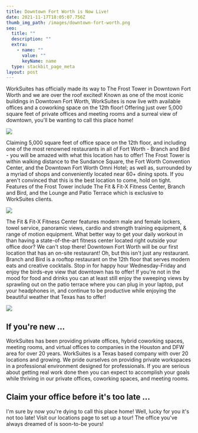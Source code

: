 ```yaml
---
title: Downtown Fort Worth is Now Live!
date: 2021-11-17T18:05:07.756Z
thumb_img_path: /images/downtown-fort-worth.png
seo:
  title: ""
  description: ""
  extra:
    - name: ""
      value: ""
      keyName: name
  type: stackbit_page_meta
layout: post
---
```

WorkSuites has officially made its way to The Frost Tower in Downtown Fort Worth and we are over the roof excited! Known as one of the most iconic buildings in Downtown Fort Worth, WorkSuites is now live with available offices and a coworking space on the 12th floor! Offering just over 5,000 square feet of private offices and meeting rooms and a surreal view of downtown, you'll be wanting to call this place home!

![](/images/private-office-space-in-downtown-fort-worth.png)

Claiming 5,000 square feet of office space on the 12th floor, and including one of the most renowned restaurants in all of Fort Worth - Branch and Bird - you will be amazed with what this location has to offer! The Frost Tower is within walking distance to the Sundance Square, the Fort Worth Convention Center, and the Downtown Fort Worth Omni Hotel; as well as, surrounded by a myriad of shops and conveniently located near 60+ dining spots. If you aren't convinced that this is the best location to come, hold on tight. Features of the Frost Tower include The Fit & Fit-X Fitness Center, Branch and Bird, and the Lounge and Patio Terrace which is exclusive to WorkSuites clients.

![](/images/conference-room-in-downtown-fort-worth.png)

The Fit & Fit-X Fitness Center features modern male and female lockers, towel service, panoramic views, cardio and strength training equipment, & range of motion equipment. What better way to get your daily workout in than having a state-of-the-art fitness center located right outside your office door? We can't stop there! Downtown Fort Worth will be our first location that has an on-site restaurant! Oh, but this isn't just any restaurant. Branch and Bird is a rooftop restaurant on the 12th floor that serves modern eats and creative cocktails. Stop in for happy hour Wednesday-Friday and enjoy the birds-eye view that downtown has to offer! If you're not in the mood for food and drinks you can at least still enjoy the sweeping views by sprawling out on the patio terrace where you can plug in your laptop, put your headphones in, and continue to be productive while enjoying the beautiful weather that Texas has to offer!

![](/images/podcast-room-in-downtown-fort-worth.png)

## If you're new ...

WorkSuites has been providing private offices, hybrid coworking spaces, meeting rooms, and virtual offices to companies in the Houston and DFW area for over 20 years. WorkSuites is a Texas based company with over 20 locations and growing. We pride ourselves on providing private workspaces in a professional environment designed for professionals. If you are serious about getting real work done then you can expect to accomplish your goals while thriving in our private offices, coworking spaces, and meeting rooms.



## Claim your office before it's too late ...

I'm sure by now you're dying to call this place home! Well, lucky for you it's not too late! Visit our locations page to set up a tour! The office you've always dreamed of is soon-to-be yours!
